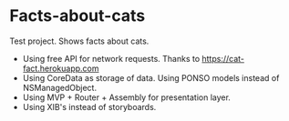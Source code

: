 # Facts-about-cats

 Test project. Shows facts about cats.
 
 * Using free API for network requests. Thanks to https://cat-fact.herokuapp.com
 * Using CoreData as storage of data. Using PONSO models instead of NSManagedObject.
 * Using MVP + Router + Assembly for presentation layer.
 * Using XIB's instead of storyboards.
